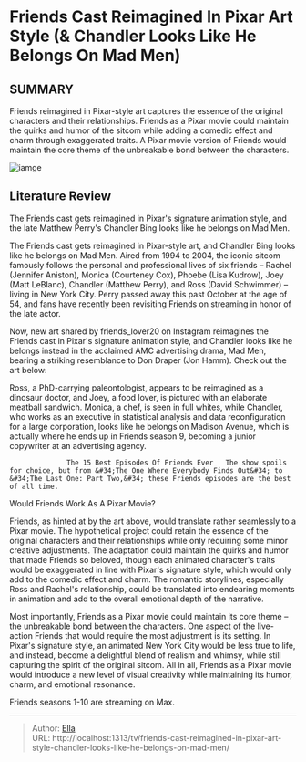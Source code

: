 # Friends Cast Reimagined In Pixar Art Style (&amp; Chandler Looks Like He Belongs On Mad Men)


## SUMMARY 



  Friends reimagined in Pixar-style art captures the essence of the original characters and their relationships.   Friends as a Pixar movie could maintain the quirks and humor of the sitcom while adding a comedic effect and charm through exaggerated traits.   A Pixar movie version of Friends would maintain the core theme of the unbreakable bond between the characters.  

![iamge](https://static1.srcdn.com/wordpress/wp-content/uploads/2024/01/untitled-11.jpg)

## Literature Review
The Friends cast gets reimagined in Pixar&#39;s signature animation style, and the late Matthew Perry&#39;s Chandler Bing looks like he belongs on Mad Men.




The Friends cast gets reimagined in Pixar-style art, and Chandler Bing looks like he belongs on Mad Men. Aired from 1994 to 2004, the iconic sitcom famously follows the personal and professional lives of six friends – Rachel (Jennifer Aniston), Monica (Courteney Cox), Phoebe (Lisa Kudrow), Joey (Matt LeBlanc), Chandler (Matthew Perry), and Ross (David Schwimmer) – living in New York City. Perry passed away this past October at the age of 54, and fans have recently been revisiting Friends on streaming in honor of the late actor.




Now, new art shared by friends_lover20 on Instagram reimagines the Friends cast in Pixar&#39;s signature animation style, and Chandler looks like he belongs instead in the acclaimed AMC advertising drama, Mad Men, bearing a striking resemblance to Don Draper (Jon Hamm). Check out the art below:


 

Ross, a PhD-carrying paleontologist, appears to be reimagined as a dinosaur doctor, and Joey, a food lover, is pictured with an elaborate meatball sandwich. Monica, a chef, is seen in full whites, while Chandler, who works as an executive in statistical analysis and data reconfiguration for a large corporation, looks like he belongs on Madison Avenue, which is actually where he ends up in Friends season 9, becoming a junior copywriter at an advertising agency.

                  The 15 Best Episodes Of Friends Ever   The show spoils for choice, but from &#34;The One Where Everybody Finds Out&#34; to &#34;The Last One: Part Two,&#34; these Friends episodes are the best of all time.    





 Would Friends Work As A Pixar Movie? 
          

Friends, as hinted at by the art above, would translate rather seamlessly to a Pixar movie. The hypothetical project could retain the essence of the original characters and their relationships while only requiring some minor creative adjustments. The adaptation could maintain the quirks and humor that made Friends so beloved, though each animated character&#39;s traits would be exaggerated in line with Pixar&#39;s signature style, which would only add to the comedic effect and charm. The romantic storylines, especially Ross and Rachel&#39;s relationship, could be translated into endearing moments in animation and add to the overall emotional depth of the narrative.

Most importantly, Friends as a Pixar movie could maintain its core theme – the unbreakable bond between the characters. One aspect of the live-action Friends that would require the most adjustment is its setting. In Pixar&#39;s signature style, an animated New York City would be less true to life, and instead, become a delightful blend of realism and whimsy, while still capturing the spirit of the original sitcom. All in all, Friends as a Pixar movie would introduce a new level of visual creativity while maintaining its humor, charm, and emotional resonance.






Friends seasons 1-10 are streaming on Max.






---

> Author: [Ella](https://instagram.hk.cn/)  
> URL: http://localhost:1313/tv/friends-cast-reimagined-in-pixar-art-style-chandler-looks-like-he-belongs-on-mad-men/  

